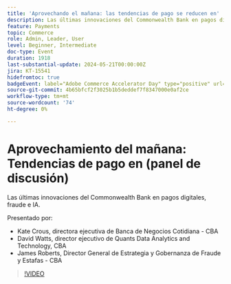 ```yaml
---
title: 'Aprovechando el mañana: las tendencias de pago se reducen en'
description: Las últimas innovaciones del Commonwealth Bank en pagos digitales, fraude e IA.
feature: Payments
topic: Commerce
role: Admin, Leader, User
level: Beginner, Intermediate
doc-type: Event
duration: 1918
last-substantial-update: 2024-05-21T00:00:00Z
jira: KT-15541
hidefromtoc: true
badgeEvent: label="Adobe Commerce Accelerator Day" type="positive" url="https://experienceleague.adobe.com/en/docs/events/apac-commerce-recordings/2024/accelerator-day/overview.html"
source-git-commit: 4b65bfcf2f3025b1b5deddef7f8347000e0af2ce
workflow-type: tm+mt
source-wordcount: '74'
ht-degree: 0%

---
```



# Aprovechamiento del mañana: Tendencias de pago en (panel de discusión)

Las últimas innovaciones del Commonwealth Bank en pagos digitales, fraude e IA.

Presentado por:

+ Kate Crous, directora ejecutiva de Banca de Negocios Cotidiana - CBA
+ David Watts, director ejecutivo de Quants Data Analytics and Technology, CBA
+ James Roberts, Director General de Estrategia y Gobernanza de Fraude y Estafas - CBA

>[!VIDEO](https://video.tv.adobe.com/v/3429268/?learn=on)
